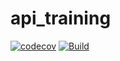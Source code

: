 # api_training
[![codecov](https://codecov.io/gh/Aravinth9/api_training/branch/main/graph/badge.svg?token=RWAZJ1AV1E)](https://codecov.io/gh/Aravinth9/api_training)
[![Build](https://github.com/Aravinth9/api_training/actions/workflows/build.yml/badge.svg)](https://github.com/Aravinth9/api_training/actions/workflows/build.yml)